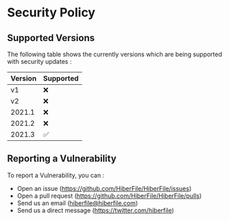 # Security Policy

## Supported Versions

The following table shows the currently versions which are being supported with security updates :

| Version | Supported          |
| ------- | ------------------ |
| v1      | :x:                |
| v2      | :x:                |
| 2021.1  | :x:                |
| 2021.2  | :x:                |
| 2021.3  | :white_check_mark: |

## Reporting a Vulnerability

To report a Vulnerability, you can :

- Open an issue (https://github.com/HiberFile/HiberFile/issues)
- Open a pull request (https://github.com/HiberFile/HiberFile/pulls)
- Send us an email (hiberfile@hiberfile.com)
- Send us a direct message (https://twitter.com/hiberfile)
